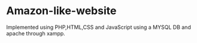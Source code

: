 # Amazon-like-website
Implemented using PHP,HTML,CSS and JavaScript using a MYSQL DB and apache through xampp.
